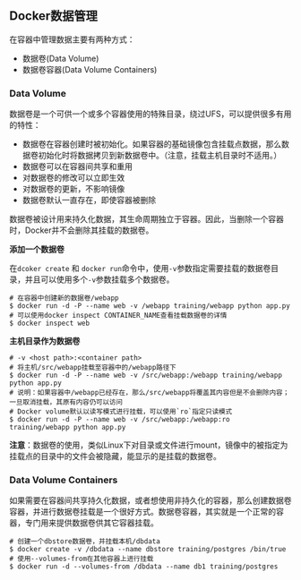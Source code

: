 ## Docker数据管理

在容器中管理数据主要有两种方式：

* 数据卷(Data Volume)  
* 数据卷容器(Data Volume Containers)

### Data Volume



数据卷是一个可供一个或多个容器使用的特殊目录，绕过UFS，可以提供很多有用的特性：

* 数据卷在容器创建时被初始化。如果容器的基础镜像包含挂载点数据，那么数据卷初始化时将数据拷贝到新数据卷中。（注意，挂载主机目录时不适用。）  
* 数据卷可以在容器间共享和重用  
* 对数据卷的修改可以立即生效  
* 对数据卷的更新，不影响镜像  
* 数据卷默认一直存在，即使容器被删除

数据卷被设计用来持久化数据，其生命周期独立于容器。因此，当删除一个容器时，Docker并不会删除其挂载的数据卷。

**添加一个数据卷**

在`dcoker create` 和 `docker run`命令中，使用`-v`参数指定需要挂载的数据卷目录，并且可以使用多个`-v`参数挂载多个数据卷。

```
# 在容器中创建新的数据卷/webapp
$ docker run -d -P --name web -v /webapp training/webapp python app.py
# 可以使用docker inspect CONTAINER_NAME查看挂载数据卷的详情
$ docker inspect web
```

**主机目录作为数据卷**

```
# -v <host path>:<container path>
# 将主机/src/webapp挂载至容器中的/webapp路径下
$ docker run -d -P --name web -v /src/webapp:/webapp training/webapp python app.py
# 说明：如果容器中/webapp已经存在，那么/src/webapp将覆盖其内容但是不会删除内容；一旦取消挂载，其原有内容仍可以访问
# Docker volume默认以读写模式进行挂载，可以使用`ro`指定只读模式
$ docker run -d -P --name web -v /src/webapp:/webapp:ro training/webapp python app.py
```

**注意**：数据卷的使用，类似Linux下对目录或文件进行mount，镜像中的被指定为挂载点的目录中的文件会被隐藏，能显示的是挂载的数据卷。

### Data Volume Containers

如果需要在容器间共享持久化数据，或者想使用非持久化的容器，那么创建数据卷容器，并进行数据卷挂载是一个很好方式。数据卷容器，其实就是一个正常的容器，专门用来提供数据卷供其它容器挂载。

```
# 创建一个dbstore数据卷，并挂载本机/dbdata
$ docker create -v /dbdata --name dbstore training/postgres /bin/true
# 使用--volumes-from在其他容器上进行挂载
$ docker run -d --volumes-from /dbdata --name db1 training/postgres
```
